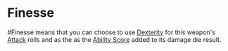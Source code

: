 # Finesse

\#Finesse means that you can choose to use [Dexterity](../../../../../Player%20Characters/Chosen%20Statistics/Dexterity.md) for this weapon's [Attack](../../../../../Game%20Procedures/Attack.md) rolls and as the as the [Ability Score](../../../../../Player%20Characters/Chosen%20Statistics/Ability%20Scores.md) added to its damage die result.
